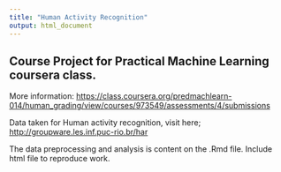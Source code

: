 ```yaml
---
title: "Human Activity Recognition"
output: html_document
---
```


## Course Project for Practical Machine Learning coursera class.
More information: https://class.coursera.org/predmachlearn-014/human_grading/view/courses/973549/assessments/4/submissions

Data taken for Human activity recognition, visit here;
http://groupware.les.inf.puc-rio.br/har

The data preprocessing and analysis is content on the .Rmd file.
Include html file to reproduce work.


